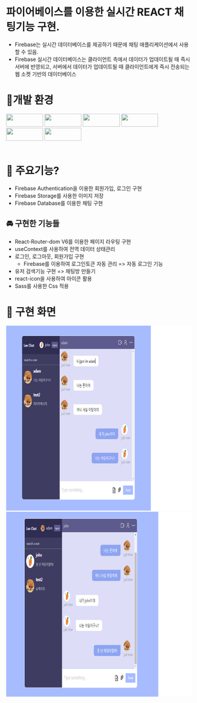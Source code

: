 # 파이어베이스를 이용한 실시간 REACT 채팅기능 구현.
- Firebase는 실시간 데이터베이스를 제공하기 때문에 채팅 애플리케이션에서 사용할 수 있음. 
- Firebase 실시간 데이터베이스는 클라이언트 측에서 데이터가 업데이트될 때 즉시 서버에 반영되고, 서버에서 데이터가 업데이트될 때 클라이언트에게 즉시 전송되는 웹 소켓 기반의 데이터베이스

# 🔐개발 환경

<div>
 <img src="https://img.shields.io/badge/React-61DAFB?style=flat-square&logo=React&logoColor=white"
 width="100px" 
 height="35px"/>
 <img src="https://img.shields.io/badge/GitHub-181717?style=flat-square&logo=GitHub&logoColor=white"
 width="100px"
 height="35px"/>
<img src="https://img.shields.io/badge/Firebase-FFCA28?style=flat-square&logo=firebase&logoColor=white" 
width="100px"
height="35px"/>
<img src="https://img.shields.io/badge/Sass-CC6699?style=flat-square&logo=Sass&logoColor=white"
width="100px"
height="35px"/>
<img src="https://img.shields.io/badge/Vercel-000000?style=flat-square&logo=Vercel&logoColor=white"
width="100px"
height="35px"/>
<img src="https://img.shields.io/badge/Yarn-2C8EBB?style=flat-square&logo=Yarn&logoColor=white"
width="100px"
height="35px"/>

<div>
<Br>

# :apple: 주요기능?

- Firebase Authentication을 이용한 회원가입, 로그인 구현
- Firebase Storage를 사용한 이미지 저장
- Firebase Database를 이용한 채팅 구현

## 🚘 구현한 기능들

- React-Router-dom V6를 이용한 페이지 라우팅 구현
- useContext를 사용하여 전역 데이터 상태관리
- 로그인, 로그아웃, 회원가입 구현
  - Firebase를 이용하여 로그인토큰 자동 관리 => 자동 로그인 기능
- 유저 검색기능 구현 => 채팅방 만들기
- react-icon을 사용하여 아이콘 활용
- Sass를 사용한 Css 적용

# 🐐 구현 화면

<img src="./public/jhon.png" width="700px" height="500px">
<img src="./public/adam.png" width="700px" height="500px">
